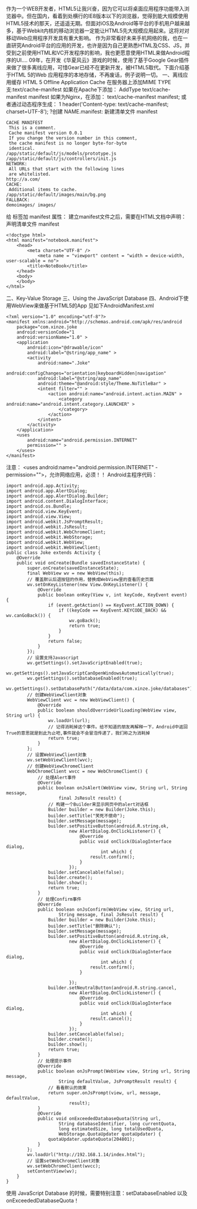 作为一个WEB开发者，HTML5让我兴奋，因为它可以将桌面应用程序功能带入浏览器中。但在国内，看着到处横行的IE8版本以下的浏览器，觉得到能大规模使用HTML5技术的那天，还遥遥无期。但面对iOS及Android等平台的手机用户越来越多，基于Webkit内核的移动浏览器一定能让HTML5先大规模应用起来。这将对对移动Web应用程序开发具有重大影响。
作为非常看好未来手机网络的我，也在一直研究Android平台的应用的开发，也许是因为自己更熟悉HTML及CSS、JS，并受到之前使用HTML和VC开发程序的影响，我也更愿意使用HTML来做Android程序的UI….
09年，在开发《华夏风云》游戏的时候，使用了基于Google Gear插件来做了很多离线应用，可惜Gear已经不在更新开发，被HTML5取代。下面介绍基于HTML 5的Web 应用程序的本地存储，不再废话，例子说明一切。
一、离线应用缓存 HTML 5 Offline Application Cache
在服务器上添加MIME TYPE支:text/cache-manifest
如果在Apache下添加：
AddType text/cache-manifest manifest
如果为Nginx，在添加：
text/cache-manifest                   manifest;
或者通过动态程序生成：
1 header('Content-type: text/cache-manifest; charset=UTF-8');
?创建 NAME.manifest:
新建清单文件 manifest
```  
CACHE MANIFEST
 This is a comment.
 Cache manifest version 0.0.1
 If you change the version number in this comment,
 the cache manifest is no longer byte-for-byte
 identical.
/app/static/default/js/models/prototype.js
/app/static/default/js/controllers/init.js
NETWORK:
 All URLs that start with the following lines
 are whitelisted.
http://a.com/
CACHE:
 Additional items to cache.
/app/static/default/images/main/bg.png
FALLBACK:
demoimages/ images/
```
给 <html> 标签加 manifest 属性：
建立manifest文件之后，需要在HTML文档中声明：
声明清单文件 manifest
```  
<!doctype html> 
<html manifest="notebook.manifest"> 
    <head> 
        <meta charset="UTF-8" /> 
            <meta name = "viewport" content = "width = device-width, user-scalable = no"> 
        <title>NoteBook</title> 
    </head> 
    <body> 
    </body> 
</html>
```
二、Key-Value Storage
三、Using the JavaScript Database
四、Android下使用WebView来做基于HTML5的App
见如下AndroidManifest.xml
```  
<?xml version="1.0" encoding="utf-8"?>
<manifest xmlns:android="http://schemas.android.com/apk/res/android
    package="com.xinze.joke
    android:versionCode="1
    android:versionName="1.0" >
    <application
        android:icon="@drawable/icon"
        android:label="@string/app_name" >
        <activity
            android:name=".Joke"
            android:configChanges="orientation|keyboardHidden|navigation"
            android:label="@string/app_name"
            android:theme="@android:style/Theme.NoTitleBar" >
            <intent filter="" >
                <action android:name="android.intent.action.MAIN" >
                    <category android:name="android.intent.category.LAUNCHER" >
                    </category>
                </action>
            </intent>
        </activity>
    </application>
    <uses
        android:name="android.permission.INTERNET"
        permission="" >
    </uses>
</manifest>
```
注意： 
<uses android:name="android.permission.INTERNET" -permission=""></uses>，允许网络应用，必须！！
Android主程序代码：
```  
import android.app.Activity;
import android.app.AlertDialog;
import android.app.AlertDialog.Builder;
import android.content.DialogInterface;
import android.os.Bundle;
import android.view.KeyEvent;
import android.view.View;
import android.webkit.JsPromptResult;
import android.webkit.JsResult;
import android.webkit.WebChromeClient;
import android.webkit.WebStorage;
import android.webkit.WebView;
import android.webkit.WebViewClient;
public class Joke extends Activity {
	@Override
	public void onCreate(Bundle savedInstanceState) {
		super.onCreate(savedInstanceState);
		final WebView wv = new WebView(this);
		// 覆盖默认后退按钮的作用，替换成WebView里的查看历史页面
		wv.setOnKeyListener(new View.OnKeyListener() {
			@Override
			public boolean onKey(View v, int keyCode, KeyEvent event) {
				if (event.getAction() == KeyEvent.ACTION_DOWN) {
					if ((keyCode == KeyEvent.KEYCODE_BACK) && wv.canGoBack()) {
						wv.goBack();
						return true;
					}
				}
				return false;
			}
		});
		// 设置支持Javascript
		wv.getSettings().setJavaScriptEnabled(true);
		wv.getSettings().setJavaScriptCanOpenWindowsAutomatically(true);
		wv.getSettings().setDatabaseEnabled(true);
		wv.getSettings().setDatabasePath("/data/data/com.xinze.joke/databases");
		// 创建WebViewClient对象
		WebViewClient wvc = new WebViewClient() {
			@Override
			public boolean shouldOverrideUrlLoading(WebView view, String url) {
				wv.loadUrl(url);
				// 记得消耗掉这个事件。给不知道的朋友再解释一下，Android中返回True的意思就是到此为止吧,事件就会不会冒泡传递了，我们称之为消耗掉
				return true;
			}
		};
		// 设置WebViewClient对象
		wv.setWebViewClient(wvc);
		// 创建WebViewChromeClient
		WebChromeClient wvcc = new WebChromeClient() {
			// 处理Alert事件
			@Override
			public boolean onJsAlert(WebView view, String url, String message,
					final JsResult result) {
				// 构建一个Builder来显示网页中的alert对话框
				Builder builder = new Builder(Joke.this);
				builder.setTitle("笑死不偿命");
				builder.setMessage(message);
				builder.setPositiveButton(android.R.string.ok,
						new AlertDialog.OnClickListener() {
							@Override
							public void onClick(DialogInterface dialog,
									int which) {
								result.confirm();
							}
						});
				builder.setCancelable(false);
				builder.create();
				builder.show();
				return true;
			}
			// 处理Confirm事件
			@Override
			public boolean onJsConfirm(WebView view, String url,
					String message, final JsResult result) {
				Builder builder = new Builder(Joke.this);
				builder.setTitle("删除确认");
				builder.setMessage(message);
				builder.setPositiveButton(android.R.string.ok,
						new AlertDialog.OnClickListener() {
							@Override
							public void onClick(DialogInterface dialog,
									int which) {
								result.confirm();
							}

						});
				builder.setNeutralButton(android.R.string.cancel,
						new AlertDialog.OnClickListener() {
							@Override
							public void onClick(DialogInterface dialog,
									int which) {
								result.cancel();
							}
						});
				builder.setCancelable(false);
				builder.create();
				builder.show();
				return true;
			}
			// 处理提示事件
			@Override
			public boolean onJsPrompt(WebView view, String url, String message,
					String defaultValue, JsPromptResult result) {
				// 看看默认的效果
				return super.onJsPrompt(view, url, message, defaultValue,
						result);
			}
			@Override
			public void onExceededDatabaseQuota(String url,
					String databaseIdentifier, long currentQuota,
					long estimatedSize, long totalUsedQuota,
					WebStorage.QuotaUpdater quotaUpdater) {
				quotaUpdater.updateQuota(204801);
			}
		};
		wv.loadUrl("http://192.168.1.14/index.html");
		// 设置setWebChromeClient对象
		wv.setWebChromeClient(wvcc);
		setContentView(wv);
	}
}
```
使用 JavaScript Database 的时候，需要特别注意：setDatabaseEnabled 以及 onExceededDatabaseQuota！